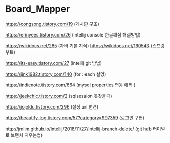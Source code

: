 # Board_Mapper

https://congsong.tistory.com/19 (게시판 구조)

https://erinyees.tistory.com/26 (intellij console 한글깨짐 해결방법)

https://wikidocs.net/265 (자바 기본 지식) https://wikidocs.net/160543 (스프링 부트)

https://its-easy.tistory.com/27 (intellij git 방법)

https://jink1982.tistory.com/140 (for : each 설명)

https://indienote.tistory.com/664 (mysql properties 연동 에러 )

https://jeekchic.tistory.com/2 (sqlsession 못찾을때)

https://jojoldu.tistory.com/296 (설정 url 변경)

https://beautify-log.tistory.com/57?category=997359 (로그인 구현)

http://jmlim.github.io/intellij/2018/11/27/intellij-branch-delete/ (git hub 터미널로 브랜치 지우는법)
